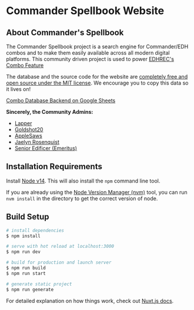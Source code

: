 # Commander Spellbook Website

## About Commander's Spellbook

The Commander Spellbook project is a search engine for Commander/EDH combos and to make them easily available across all modern digital platforms. 
This community driven project is used to power [EDHREC's Combo Feature](https://edhrec.com/combos)

The database and the source code for the website are [completely free and open source under the MIT license](https://opensource.org/licenses/MIT).
We encourage you to copy this data so it lives on!

[Combo Database Backend on Google Sheets](https://docs.google.com/spreadsheets/d/1JJo8MzkpuhfvsaKVFVlOoNymscCt-Aw-1sob2IhpwXY/)

**Sincerely, the Community Admins:**

* [Lapper](https://twitter.com/lappermedic)
* [Goldshot20](https://www.moxfield.com/users/goldshot20)
* [AppleSaws](https://www.moxfield.com/users/AppleSaws)
* [Jaelyn Rosenquist](https://twitter.com/rosequartz_26)
* [Senior Edificer (Emeritus)](https://www.moxfield.com/users/SeniorEdificer)

## Installation Requirements

Install [Node v14](https://nodejs.org/). This will also install the `npm` command line tool.

If you are already using the [Node Version Manager (nvm)](https://github.com/nvm-sh/nvm) tool, you can run `nvm install` in the directory to get the correct version of node.

## Build Setup

```bash
# install dependencies
$ npm install

# serve with hot reload at localhost:3000
$ npm run dev

# build for production and launch server
$ npm run build
$ npm run start

# generate static project
$ npm run generate
```

For detailed explanation on how things work, check out [Nuxt.js docs](https://nuxtjs.org).
